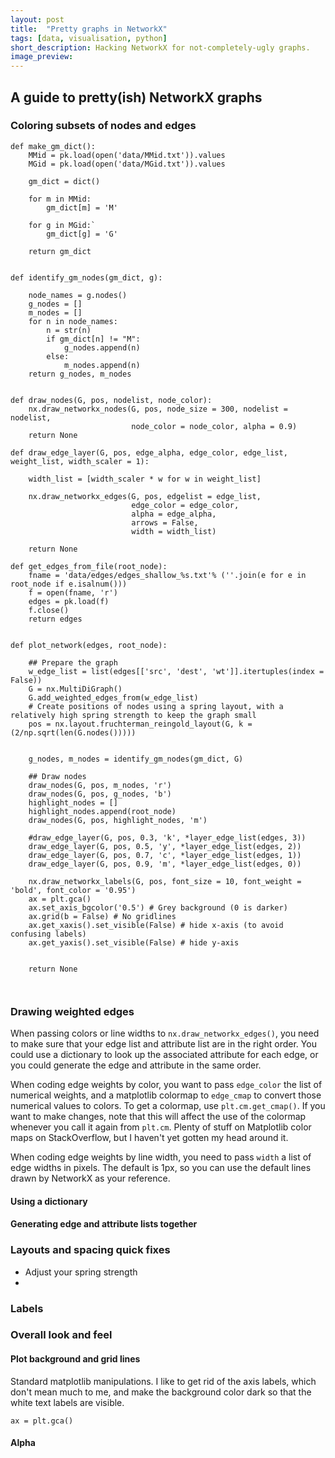 ```yaml
---
layout: post
title:  "Pretty graphs in NetworkX"
tags: [data, visualisation, python]
short_description: Hacking NetworkX for not-completely-ugly graphs.
image_preview:
---
```


## A guide to pretty(ish) NetworkX graphs

### Coloring subsets of nodes and edges

```
def make_gm_dict():
    MMid = pk.load(open('data/MMid.txt')).values
    MGid = pk.load(open('data/MGid.txt')).values

    gm_dict = dict()

    for m in MMid:
        gm_dict[m] = 'M'

    for g in MGid:`
        gm_dict[g] = 'G'

    return gm_dict


def identify_gm_nodes(gm_dict, g):

    node_names = g.nodes()
    g_nodes = []
    m_nodes = []
    for n in node_names:
        n = str(n)
        if gm_dict[n] != "M":
            g_nodes.append(n)
        else:
            m_nodes.append(n)
    return g_nodes, m_nodes


def draw_nodes(G, pos, nodelist, node_color):
    nx.draw_networkx_nodes(G, pos, node_size = 300, nodelist = nodelist,
                           node_color = node_color, alpha = 0.9)
    return None

def draw_edge_layer(G, pos, edge_alpha, edge_color, edge_list, weight_list, width_scaler = 1):

    width_list = [width_scaler * w for w in weight_list]

    nx.draw_networkx_edges(G, pos, edgelist = edge_list,
                           edge_color = edge_color,
                           alpha = edge_alpha,
                           arrows = False,
                           width = width_list)   

    return None

def get_edges_from_file(root_node):
    fname = 'data/edges/edges_shallow_%s.txt'% (''.join(e for e in root_node if e.isalnum()))
    f = open(fname, 'r')
    edges = pk.load(f)
    f.close()
    return edges


def plot_network(edges, root_node):

    ## Prepare the graph
    w_edge_list = list(edges[['src', 'dest', 'wt']].itertuples(index = False))
    G = nx.MultiDiGraph()
    G.add_weighted_edges_from(w_edge_list)
    # Create positions of nodes using a spring layout, with a relatively high spring strength to keep the graph small
    pos = nx.layout.fruchterman_reingold_layout(G, k = (2/np.sqrt(len(G.nodes()))))


    g_nodes, m_nodes = identify_gm_nodes(gm_dict, G)    

    ## Draw nodes
    draw_nodes(G, pos, m_nodes, 'r')
    draw_nodes(G, pos, g_nodes, 'b')
    highlight_nodes = []
    highlight_nodes.append(root_node)
    draw_nodes(G, pos, highlight_nodes, 'm')

    #draw_edge_layer(G, pos, 0.3, 'k', *layer_edge_list(edges, 3))
    draw_edge_layer(G, pos, 0.5, 'y', *layer_edge_list(edges, 2))
    draw_edge_layer(G, pos, 0.7, 'c', *layer_edge_list(edges, 1))
    draw_edge_layer(G, pos, 0.9, 'm', *layer_edge_list(edges, 0))

    nx.draw_networkx_labels(G, pos, font_size = 10, font_weight = 'bold', font_color = '0.95')
    ax = plt.gca()
    ax.set_axis_bgcolor('0.5') # Grey background (0 is darker)
    ax.grid(b = False) # No gridlines
    ax.get_xaxis().set_visible(False) # hide x-axis (to avoid confusing labels)
    ax.get_yaxis().set_visible(False) # hide y-axis


    return None



```

### Drawing weighted edges

When passing colors or line widths to `nx.draw_networkx_edges()`, you need to make sure that your edge list and attribute list are in the right order. You could use a dictionary to look up the associated attribute for each edge, or you could generate the edge and attribute in the same order.

When coding edge weights by color, you want to pass `edge_color` the list of numerical weights, and a matplotlib colormap  to `edge_cmap` to convert those numerical values to colors. To get a colormap, use `plt.cm.get_cmap()`. If you want to make changes, note that this will affect the use of the colormap whenever you call it again from `plt.cm`.  Plenty of stuff on Matplotlib color maps on StackOverflow, but I haven't yet gotten my head around it.

When coding edge weights by line width, you need to pass `width` a list of edge widths in pixels. The default is 1px, so you can use the default lines drawn by NetworkX as your reference.

#### Using a dictionary

#### Generating edge and attribute lists together

### Layouts and spacing quick fixes
* Adjust your spring strength
*

### Labels

### Overall look and feel
#### Plot background and grid lines
Standard matplotlib manipulations. I like to get rid of the axis labels, which don't mean much to me, and make the background color dark so that the white text labels are visible.
```
ax = plt.gca()
```
#### Alpha

